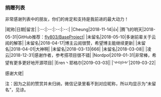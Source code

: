 ### 捐赠列表
非常感谢列表中的朋友，你们的肯定和支持是我前进的最大动力！

|昵称|日期|留言|
|:--:|:--:|:--:|:--:|
|Cheung|2018-11-14|👍|
|腾飞的明天|2018-05-31|GitHub推荐：[fly803/BaseProject](https://github.com/fly803/BaseProject)|
|未留名|2018-05-10|多谢前辈关于云阅的解答|
|未留名|2018-04-17|博主云阅很赞，希望博主能继续更新|
|未留名|2018-04-01|大神啊|
|未留名|2018-03-13|666|
|未留名|2018-03-08||
|凌云|2018-12-31|感谢作者，参考搭项目很不错<!--50元 感谢老铁-->|
|Nordpol|2019-01-31|非常棒，希望有更多更好地开源项目|
|Eren丶耶格尔|2019-03-03||
|༺࿈༻|2019-03-22|感谢大佬<!--50元 感谢老铁-->|


注：因为之前的赞赏并未归纳，微信记录里看不到对应昵称，所以均显示为“未留名”，见谅。

